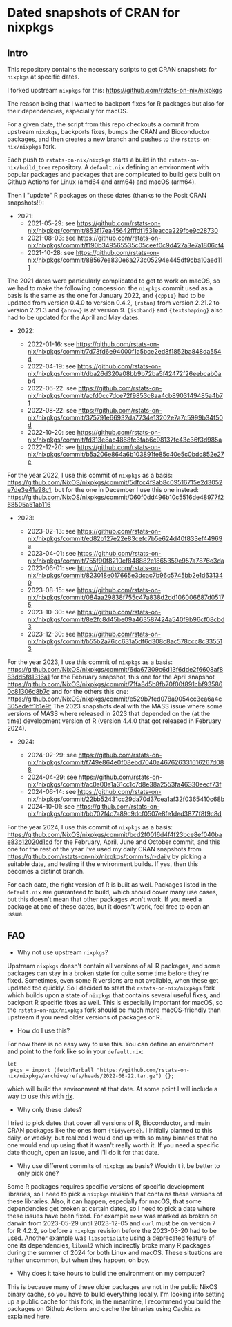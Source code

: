 # Dated snapshots of CRAN for nixpkgs

## Intro

This repository contains the necessary scripts to get CRAN snapshots for
`nixpkgs` at specific dates.

I forked upstream `nixpkgs` for this: https://github.com/rstats-on-nix/nixpkgs

The reason being that I wanted to backport fixes for R packages but also
for their dependencies, especially for macOS.

For a given date, the script from this repo checkouts a commit from upstream
`nixpkgs`, backports fixes, bumps the CRAN and Bioconductor packages, and then
creates a new branch and pushes to the `rstats-on-nix/nixpkgs` fork.

Each push to `rstats-on-nix/nixpkgs` starts a build in the
`rstats-on-nix/build_tree` repository. A `default.nix` defining an environment
with popular packages and packages that are complicated to build gets built on
Github Actions for Linux (amd64 and arm64) and macOS (arm64).

Then I "update" R packages on these dates (thanks to the Posit CRAN snapshots!!):

* 2021:
  - 2021-05-29: see https://github.com/rstats-on-nix/nixpkgs/commit/853f17ea45642fffdf1531eacca229fbe9c28730
  - 2021-08-03: see https://github.com/rstats-on-nix/nixpkgs/commit/f190b349565535c05ceef0c9d427a3e7a1806cf4
  - 2021-10-28: see https://github.com/rstats-on-nix/nixpkgs/commit/88567ee830e6a273c05294e445df9cba10aed111

The 2021 dates were particularly complicated to get to work on macOS, so we had
to make the following concession: the `nixpkgs` commit used as a basis is the
same as the one for January 2022, and `{cpp11}` had to be updated from version
0.4.0 to version 0.4.2, `{rstan}` from version 2.21.2 to version 2.21.3 and
`{arrow}` is at version 9. `{isoband}` and `{textshaping}` also had to be updated
for the April and May dates.

* 2022:

  - 2022-01-16: see https://github.com/rstats-on-nix/nixpkgs/commit/7d73fd6e94000f1a5bce2ed8f1852ba848da554d
  - 2022-04-19: see https://github.com/rstats-on-nix/nixpkgs/commit/dba26d320a08bb9b72ba5f42472f26eebcab0ab4
  - 2022-06-22: see https://github.com/rstats-on-nix/nixpkgs/commit/acfd0cc7dce72f9853c8aa4cb8903149485a4b71
  - 2022-08-22: see https://github.com/rstats-on-nix/nixpkgs/commit/375791e66932da7734e13202e7a7c5999b34f50d
  - 2022-10-20: see https://github.com/rstats-on-nix/nixpkgs/commit/fd313e8ac4868fc3fab6c98137fc43c36f3d985a
  - 2022-12-20: see
    https://github.com/rstats-on-nix/nixpkgs/commit/b5a206e864a6b103891fe85c40e5c0bdc852e27e

For the year 2022, I use this commit of `nixpkgs` as a basis: https://github.com/NixOS/nixpkgs/commit/5dfcc4f9ab8c09516715e2d3052e7de3e41a98c1, but for the one in
December I use this one instead: https://github.com/NixOS/nixpkgs/commit/060f0dd496b10c5516de48977f268505a51ab116

* 2023:

  - 2023-02-13: see https://github.com/rstats-on-nix/nixpkgs/commit/ed82b127e22e83cefc7b5e624d40f833ef44969a
  - 2023-04-01: see https://github.com/rstats-on-nix/nixpkgs/commit/755f90f8210ef848882e1865359e957a7876e3da
  - 2023-06-01: see https://github.com/rstats-on-nix/nixpkgs/commit/823018e017665e3dcac7b96c5745bb2e1d631340
  - 2023-08-15: see https://github.com/rstats-on-nix/nixpkgs/commit/084aa29838f755c47a838d2dd106006687d05175
  - 2023-10-30: see https://github.com/rstats-on-nix/nixpkgs/commit/8e2fc8d45be09a463587424a540f9b96cf08cbd3
  - 2023-12-30: see https://github.com/rstats-on-nix/nixpkgs/commit/b55b2a76cc631a5df6d308c8ac578ccc8c335513

For the year 2023, I use this commit of `nixpkgs` as a basis:
https://github.com/NixOS/nixpkgs/commit/6da67309c6d13f6dde2f6608af883dd5f81316a1
for the February snapshot, this one for the April snapshot
https://github.com/NixOS/nixpkgs/commit/71fa8d5b8fb70f00f891cbf935860c81306d8b7c
and for the others this one:
https://github.com/NixOS/nixpkgs/commit/e529b7fed078a9054cc3ea6a4c305edeff1b1e9f
The 2023 snapshots deal with the MASS issue where some versions of MASS where
released in 2023 that depended on the (at the time) development version of R
(version 4.4.0 that got released in February 2024).

* 2024:

  - 2024-02-29: see https://github.com/rstats-on-nix/nixpkgs/commit/f749e864e0f08ebd7040a467626331616267d088
  - 2024-04-29: see https://github.com/rstats-on-nix/nixpkgs/commit/ac0a00a1a31cc1c7d8e38a2553fa46330eecf73f
  - 2024-06-14: see https://github.com/rstats-on-nix/nixpkgs/commit/22bb52431cc29da70d37cea1af32f0365410c68b
  - 2024-10-01: see https://github.com/rstats-on-nix/nixpkgs/commit/bb702f4c7a89c9dcf0507e8fe1ded3877f8f9c8d

For the year 2024, I use this commit of `nixpkgs` as a basis:
https://github.com/NixOS/nixpkgs/commit/bcd2f0016d4f4f23bce8ef040bae83b12020d1cd
for the February, April, June and October commit, and this one for the rest of
the year I've used my daily CRAN snapshots from
https://github.com/rstats-on-nix/nixpkgs/commits/r-daily by picking a suitable
date, and testing if the environment builds. If yes, then this becomes a
distinct branch.



For each date, the right version of R is built as well. Packages listed in the
`default.nix` are guaranteed to build, which should cover many use cases, but
this doesn't mean that other packages won't work. If you need a package at one
of these dates, but it doesn't work, feel free to open an issue.

## FAQ

- Why not use upstream `nixpkgs`?

Upstream `nixpkgs` doesn't contain all versions of all R packages, and some
packages can stay in a broken state for quite some time before they're fixed.
Sometimes, even some R versions are not available, when these get updated too
quickly. So I decided to start the `rstats-on-nix/nixpkgs` fork which builds
upon a state of `nixpkgs` that contains several useful fixes, and backport
R specific fixes as well. This is especially important for macOS, so the
`rstats-on-nix/nixpkgs` fork should be much more macOS-friendly than upstream
if you need older versions of packages or R.

- How do I use this?

For now there is no easy way to use this. You can define an environment and
point to the fork like so in your `default.nix`:

```
let
 pkgs = import (fetchTarball "https://github.com/rstats-on-nix/nixpkgs/archive/refs/heads/2022-08-22.tar.gz") {};
```

which will build the environment at that date. At some point I will include
a way to use this with [rix](https://docs.ropensci.org/rix/).

- Why only these dates?

I tried to pick dates that cover all versions of R, Bioconductor, and main CRAN
packages like the ones from `{tidyverse}`. I initially planned to this daily, or
weekly, but realized I would end up with so many binaries that no one would end
up using that it wasn't really worth it. If you need a specific date though,
open an issue, and I'll do it for that date.

- Why use different commits of `nixpkgs` as basis? Wouldn't it be better to only
pick one?

Some R packages requires specific versions of specific development libraries, so
I need to pick a `nixpkgs` revision that contains these versions of these
libraries. Also, it can happen, especially for macOS, that some dependencies get
broken at certain dates, so I need to pick a date where these issues have been
fixed. For example `mesa` was marked as broken on darwin from 2023-05-29 until
2023-12-05 and `curl` must be on version 7 for R 4.2.2, so before a `nixpkgs`
revision before the 2023-03-20 had to be used. Another example was
`libspatialite` using a deprecated feature of one its dependencies, `libxml2`
which indirectly broke many R packages during the summer of 2024 for both Linux
and macOS. These situations are rather uncommon, but when they happen, oh boy.

- Why does it take hours to build the environment on my computer?

This is because many of these older packages are not in the public NixOS binary
cache, so you have to build everything locally. I'm looking into setting up a
public cache for this fork, in the meantime, I recommend you build the packages
on Github Actions and cache the binaries using Cachix as explained
[here](https://docs.ropensci.org/rix/articles/z-binary_cache.html).
